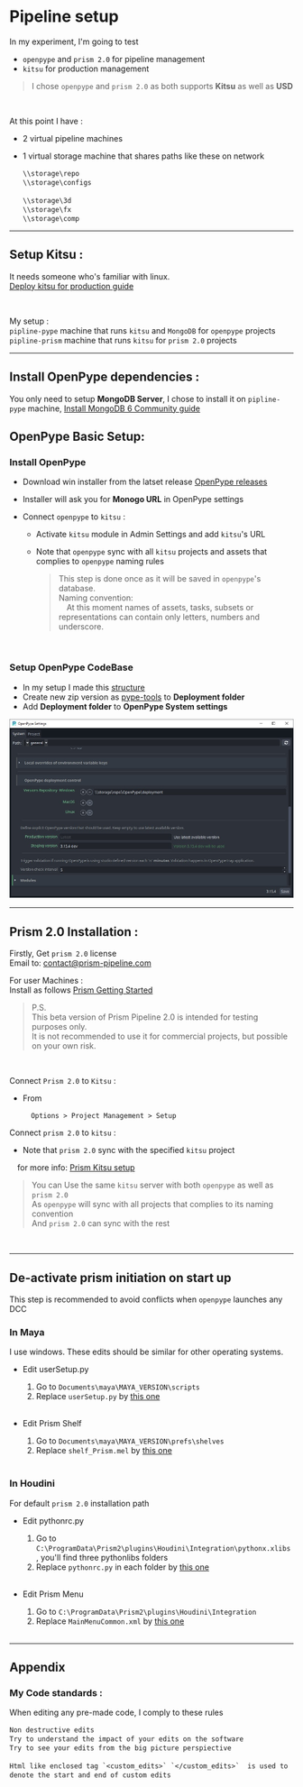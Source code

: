 # Pipeline setup

In my experiment, I'm going to test 

- `openpype` and `prism 2.0` for pipeline management 
- `kitsu` for production management

> I chose `openpype` and `prism 2.0` as both supports **Kitsu** as well as **USD**

<br>

At this point I have : 
- 2 virtual pipeline machines
- 1 virtual storage machine that shares paths like these on network
 
    ```
    \\storage\repo
    \\storage\configs

    \\storage\3d
    \\storage\fx
    \\storage\comp
    ```


---

## Setup Kitsu : 
It needs someone who's familiar with linux. <br>
[Deploy kitsu for production guide](resources/guides/kitsu-deploy.md)

<br>

My setup : <br>
`pipline-pype` machine that runs `kitsu` and `MongoDB` for `openpype` projects <br>
`pipline-prism` machine that runs `kitsu` for `prism 2.0` projects <br>

---

## Install OpenPype dependencies : 

You only need to setup **MongoDB Server**, I chose to install it on `pipline-pype` machine, 
[Install MongoDB 6 Community guide](resources/guides/mongodb-ubuntu.md)


## OpenPype Basic Setup:

### Install OpenPype

- Download win installer from the latset release [OpenPype releases](https://github.com/ynput/OpenPype/releases)
- Installer will ask you for **Monogo URL** in OpenPype settings 
  
- Connect `openpype` to `kitsu` : 
  - Activate `kitsu` module in Admin Settings and add `kitsu`'s URL
  - Note that `openpype` sync with all `kitsu` projects and assets that complies to `openpype` naming rules  

    > This step is done once as it will be saved in `openpype`'s  database.
    ><br>
    >Naming convention:<br>
    >&emsp;At this moment names of assets, tasks, subsets or representations can contain only letters, numbers and underscore.

<br>

### Setup OpenPype CodeBase
- In my setup I made this [structure](resources/files/openpype_codebase/README.md) 
- Create new zip version as [pype-tools](resources/guides/pype-tools.md) to **Deployment folder**
- Add **Deployment folder** to **OpenPype System settings**
  
 
![OpenPype Version Repository Windows](resources/images/A_pipeline_setup_01.jpg)



---

## Prism 2.0 Installation : 
Firstly, Get `prism 2.0` license <br>
Email to: contact@prism-pipeline.com

For user Machines : <br>
Install as follows [Prism Getting Started](https://prism-pipeline.com/docs/latest/index/getting_started.html)

>P.S.<br>
>This beta version of Prism Pipeline 2.0 is intended for testing purposes only.<br>It is not recommended to use it for commercial projects, but possible on your own risk.

<br>

Connect `Prism 2.0` to `Kitsu` : 

- From

        Options > Project Management > Setup 

Connect `prism 2.0` to `kitsu` : 
- Note that `prism 2.0` sync with the specified `kitsu` project

&emsp;for more info: [Prism Kitsu setup](https://prism-pipeline.com/docs/latest/index/plugins/Kitsu.html)


> You can Use the same `kitsu` server with both `openpype` as well as `prism 2.0`  <br>
> As `openpype` will sync with all projects that complies to its naming convention <br>
> And `prism 2.0` can sync with the rest <br>

<br>

---

## De-activate prism initiation on start up

This step is recommended to avoid conflicts when `openpype` launches any DCC 

### In Maya
I use windows. These edits should be similar for other operating systems. 

- Edit userSetup.py 
    
    1) Go to `Documents\maya\MAYA_VERSION\scripts` 
    2) Replace `userSetup.py` by [this one](resources/files/maya/userSetup.py) 
   
    <br>

- Edit Prism Shelf

    1) Go to `Documents\maya\MAYA_VERSION\prefs\shelves`
    2) Replace `shelf_Prism.mel` by [this one](resources/files/maya/shelf_Prism.mel)

    <br>
    
### In Houdini
For default `prism 2.0` installation path

- Edit pythonrc.py 
    
    1) Go to `C:\ProgramData\Prism2\plugins\Houdini\Integration\pythonx.xlibs` , you'll find three pythonlibs folders 
    2) Replace `pythonrc.py` in each folder by [this one](resources/files/houdini/pythonrc.py)

    <br>

- Edit Prism Menu
  
  1) Go to `C:\ProgramData\Prism2\plugins\Houdini\Integration`
  2) Replace `MainMenuCommon.xml` by [this one](resources/files/houdini/MainMenuCommon.xml)
   
    <br>


---
## Appendix

### My Code standards : 

When editing any pre-made code, I comply to these rules

    Non destructive edits 
    Try to understand the impact of your edits on the software
    Try to see your edits from the big picture perspiective

    Html like enclosed tag `<custom_edits>` `</custom_edits>`  is used to denote the start and end of custom edits
